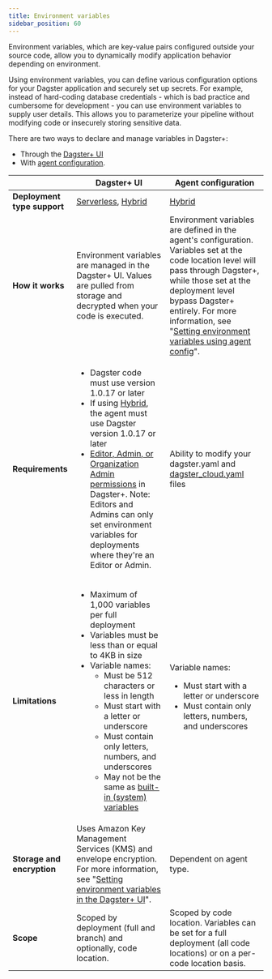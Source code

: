 ```yaml
---
title: Environment variables
sidebar_position: 60
---
```


Environment variables, which are key-value pairs configured outside your source code, allow you to dynamically modify application behavior depending on environment.

Using environment variables, you can define various configuration options for your Dagster application and securely set up secrets. For example, instead of hard-coding database credentials - which is bad practice and cumbersome for development - you can use environment variables to supply user details. This allows you to parameterize your pipeline without modifying code or insecurely storing sensitive data.

There are two ways to declare and manage variables in Dagster+:

* Through the [Dagster+ UI](dagster-ui)
* With [agent configuration](agent-config).

|                             | Dagster+ UI | Agent configuration |
|-----------------------------|-------------|---------------------|
| **Deployment type support** | [Serverless](/dagster-plus/deployment/deployment-types/serverless/), [Hybrid](/dagster-plus/deployment/deployment-types/hybrid/) | [Hybrid](/dagster-plus/deployment/deployment-types/hybrid/) |
| **How it works** | Environment variables are managed in the Dagster+ UI. Values are pulled from storage and decrypted when your code is executed. | Environment variables are defined in the agent's configuration. Variables set at the code location level will pass through Dagster+, while those set at the deployment level bypass Dagster+ entirely. For more information, see "[Setting environment variables using agent config](agent-config)". |
| **Requirements** | <ul><li>Dagster code must use version 1.0.17 or later</li><li>If using [Hybrid](/dagster-plus/deployment/deployment-types/hybrid/), the agent must use Dagster version 1.0.17 or later</li><li>[Editor, Admin, or Organization Admin permissions](/dagster-plus/features/authentication-and-access-control/rbac/user-roles-permissions) in Dagster+. Note: Editors and Admins can only set environment variables for deployments where they're an Editor or Admin.</li></ul> | Ability to modify your dagster.yaml and [dagster_cloud.yaml](/dagster-plus/deployment/code-locations/dagster-cloud-yaml) files |
| **Limitations** | <ul><li>Maximum of 1,000 variables per full deployment</li><li>Variables must be less than or equal to 4KB in size</li><li>Variable names:<ul><li>Must be 512 characters or less in length</li><li>Must start with a letter or underscore</li><li>Must contain only letters, numbers, and underscores</li><li>May not be the same as [built-in (system) variables](built-in)</li></ul></li></ul> | Variable names: <ul><li>Must start with a letter or underscore</li><li>Must contain only letters, numbers, and underscores</li></ul> |
| **Storage and encryption** | Uses Amazon Key Management Services (KMS) and envelope encryption. For more information, see "[Setting environment variables in the Dagster+ UI](dagster-ui#storage-and-encryption)". | Dependent on agent type. |
| **Scope** | Scoped by deployment (full and branch) and optionally, code location. | Scoped by code location. Variables can be set for a full deployment (all code locations) or on a per-code location basis.|

